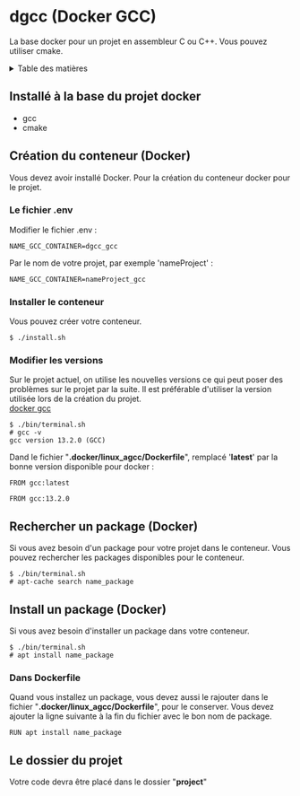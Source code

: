# dgcc (Docker GCC)

La base docker pour un projet en assembleur C ou C++. Vous pouvez utiliser cmake.

<details>
  <summary>Table des matières</summary>
  <ol>
    <li><a href="#installé-à-la-base-du-projet-docker">Installé à la base du projet docker</a></li>
    <li>
        <a href="#création-du-conteneur-docker">Création du conteneur (Docker)</a>
        <ul>
            <li><a href="#le-fichier-env">Le fichier .env</a></li>
            <li><a href="#installer-le-conteneur">Installer le conteneur</a></li>
            <li><a href="#modifier-les-versions">Modifier les versions</a></li>
        </ul>
    </li>
    <li><a href="#rechercher-un-package-docker">Rechercher un package (Docker)</a></li>
    <li>
        <a href="#install-un-package-docker">Install un package (Docker)</a>
        <ul>
            <li><a href="#le-fichier-env">Le fichier .env</a></li>
            <li><a href="#dans-dockerfile">Dans Dockerfile</a></li>
        </ul>
    </li>
    <li><a href="#le-dossier-du-projet">Le dossier du projet</a></li>
  </ol>
</details>
    
## Installé à la base du projet docker
* gcc
* cmake

## Création du conteneur (Docker)
Vous devez avoir installé Docker.
Pour la création du conteneur docker pour le projet.
### Le fichier .env
Modifier le fichier .env :
```
NAME_GCC_CONTAINER=dgcc_gcc
```
Par le nom de votre projet, par exemple 'nameProject' :
```
NAME_GCC_CONTAINER=nameProject_gcc
```


### Installer le conteneur
Vous pouvez créer votre conteneur.
```
$ ./install.sh
```

### Modifier les versions
Sur le projet actuel, on utilise les nouvelles versions ce qui peut poser des problèmes sur le projet par la suite. Il est préférable d'utiliser la version utilisée lors de la création du projet.
<br />[docker gcc](https://hub.docker.com/_/gcc)
```
$ ./bin/terminal.sh
# gcc -v
gcc version 13.2.0 (GCC) 
```
Dand le fichier "**.docker/linux_agcc/Dockerfile**", remplacé '**latest**' par la bonne version disponible pour docker :
```
FROM gcc:latest
```
```
FROM gcc:13.2.0
```

## Rechercher un package (Docker)
Si vous avez besoin d'un package pour votre projet dans le conteneur. Vous pouvez rechercher les packages disponibles pour le conteneur.
```
$ ./bin/terminal.sh
# apt-cache search name_package
```

## Install un package (Docker)
Si vous avez besoin d'installer un package dans votre conteneur.
```
$ ./bin/terminal.sh
# apt install name_package
```

### Dans Dockerfile
Quand vous installez un package, vous devez aussi le rajouter dans le fichier "**.docker/linux_agcc/Dockerfile**", pour le conserver. Vous devez ajouter la ligne suivante à la fin du fichier avec le bon nom de package.
```
RUN apt install name_package
```

## Le dossier du projet
Votre code devra être placé dans le dossier "**project**"
